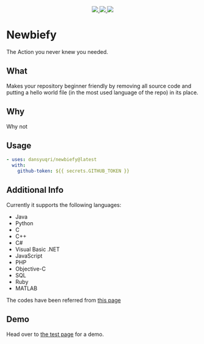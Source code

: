 <p align="center">
  <a href="https://dev.to" alt="dev.to">
    <img src="https://img.shields.io/badge/dev.to-hackathon-blue" />
  </a>
  <a href="https://github.com/Dansyuqri/newbiefy/actions?query=workflow%3Abuild-test" alt="workflow build-test">
    <img src="https://github.com/Dansyuqri/newbiefy/workflows/build-test/badge.svg" />
  </a>
  <a href="https://github.com/Dansyuqri/newbiefy/blob/main/LICENSE" alt="license">
    <img src="https://img.shields.io/badge/license-MIT-blue" />
  </a>
</p>

# Newbiefy
The Action you never knew you needed.

## What
Makes your repository beginner friendly by removing all source code and putting a hello world file (in the most used language of the repo) in its place.

## Why
Why not

## Usage
```yml
- uses: dansyuqri/newbiefy@latest
  with:
    github-token: ${{ secrets.GITHUB_TOKEN }}
```

## Additional Info
Currently it supports the following languages:
- Java
- Python
- C
- C++
- C#
- Visual Basic .NET
- JavaScript
- PHP
- Objective-C
- SQL
- Ruby
- MATLAB

The codes have been referred from [this page](https://towardsdatascience.com/how-to-print-hello-world-in-top-12-most-popular-programming-languages-736d49c6c61c)

## Demo
Head over to [the test page](https://github.com/Dansyuqri/newbiefy-test) for a demo.

